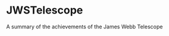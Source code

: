 # JWSTelescope
 A summary of the achievements of the James Webb Telescope

<!-- npm install @svgr/rollup -D -->

<!-- import { defineConfig } from 'vite'
import react from '@vitejs/plugin-react'
import svgr from '@svgr/rollup';

export default defineConfig({
  plugins: [react(), svgr()]
}) -->
